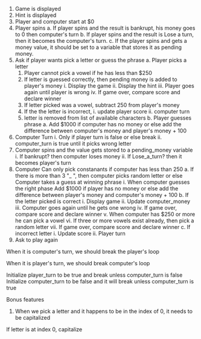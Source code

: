1. Game is displayed
2. Hint is displayed
3. Player and computer start at $0
4. Player spins
   a. If player spins and the result is bankrupt, his money goes to 0
   	  then computer's turn
   b. If player spins and the result is Lose a turn, then it becomes
      the computer's turn.
   c. If the player spins and gets a money value, it should be set to a
      variable that stores it as pending money.
5. Ask if player wants pick a letter or guess the phrase
   a. Player picks a letter
      1. Player cannot pick a vowel if he has less than $250
      2. If letter is guessed correctly, then pending money is added to
         player's money
   	      i. Display the game
   	      ii. Display the hint
   	      iii. Player goes again until player is wrong
   	      iv. If game over, compare score and declare winner
   	  3. If letter picked was a vowel, subtract 250 from player's money
   	  4. If the the letter is incorrect,
      	 i. update player score
      	 ii. computer turn
      5. letter is removed from list of available characters
    b. Player guesses phrase
       a. Add $1000 if computer has no money
          or else add the difference between computer's money
          and player's money + 100
6. Computer Turn
   i. Only if player turn is false or else break
   ii. computer_turn is true until it picks wrong letter
7. Computer spins and the value gets stored to a pending_money variable
	i.  If bankrupt? then computer loses money
	ii. If Lose_a_turn? then it becomes player's turn
8. Computer Can only pick constanants if computer has less than 250
   a. If there is more than 3 "_ ", then computer picks random letter or else
   	  Computer takes a guess at winning phrase
   	  i. When computer guesses the right phase
   	  	  Add $1000 if player has no money
          or else add the difference between player's money
          and computer's money + 100
   b. If the letter picked is correct
   	  i. Display game
   	  ii. Update computer_money
   	  iii. Computer goes again until he gets one wrong
   	  iv. If game over, compare score and declare winner
   	  v. When computer has $250 or more he can pick a vowel
   	  vi.  If three or more vowels exist already, then pick a random letter
   	  vii. If game over, compare score and declare winner
   c. If incorrect letter
   	  i. Update score
   	  ii. Player turn
9. Ask to play again


When it is computer's turn, we should break the player's loop

When it is player's turn, we should break computer's loop

Initialize player_turn to be true and break unless computer_turn is false
Initialize computer_turn to be false and it will break unless computer_turn is true



Bonus features

1. When we pick a letter and it happens to be in the index of 0, it needs to be capitalized

  If letter is at index 0, capitalize

